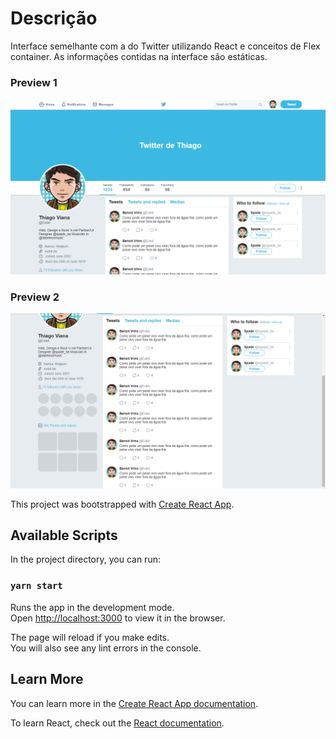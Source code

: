 # Descrição
Interface semelhante com a do Twitter utilizando React e conceitos de Flex container. As informações contidas na interface são estáticas.


### Preview 1
![Interface Twitter](https://github.com/ThiagoViana07/InterfaceTwitter/blob/master/interfaceTT1.png)


### Preview 2
![Interface Twitter2](https://github.com/ThiagoViana07/InterfaceTwitter/blob/master/interfaceTT2.png)

This project was bootstrapped with [Create React App](https://github.com/facebook/create-react-app).

## Available Scripts

In the project directory, you can run:

### `yarn start`

Runs the app in the development mode.<br />
Open [http://localhost:3000](http://localhost:3000) to view it in the browser.

The page will reload if you make edits.<br />
You will also see any lint errors in the console.

## Learn More

You can learn more in the [Create React App documentation](https://facebook.github.io/create-react-app/docs/getting-started).

To learn React, check out the [React documentation](https://reactjs.org/).


